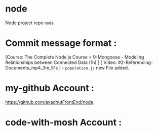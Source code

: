 # node
Node project repo `node`

# Commit message format : 
[Course: The Complete Node js Course > 9-Mongoose - Modeling Relationships between Connected Data (1h) ] [ Video: #2-Referencing-Documents_mp4_3m_51s ] - `population.js` new File added.


# my-github Account : 
https://github.com/avadhutFrontEnd/node

# code-with-mosh Account : 
